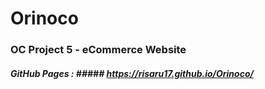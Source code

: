 # Orinoco #

### OC Project 5 - eCommerce Website ###
##### GitHub Pages : ##### https://risaru17.github.io/Orinoco/

